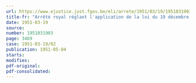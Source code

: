 ```yaml
---
url: https://www.ejustice.just.fgov.be/eli/arrete/1951/03/19/1951031903/justel
title-fr: "Arrêté royal réglant l'application de la loi du 19 décembre 1950 créant l'Ordre des médecins vétérinaires"
date: 1951-03-19
source:
number: 1951031903
page: 3469
case: 1951-03-19/02
publication: 1951-05-04
starts:
modifies:
pdf-original:
pdf-consolidated:
---
```


